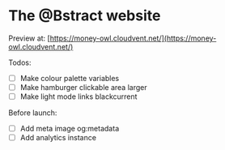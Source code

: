 # The @Bstract website

Preview at: [https://money-owl.cloudvent.net/](https://money-owl.cloudvent.net/)

Todos:  
- [ ] Make colour palette variables
- [ ] Make hamburger clickable area larger
- [ ] Make light mode links blackcurrent

Before launch:  
- [ ] Add meta image og:metadata
- [ ] Add analytics instance
